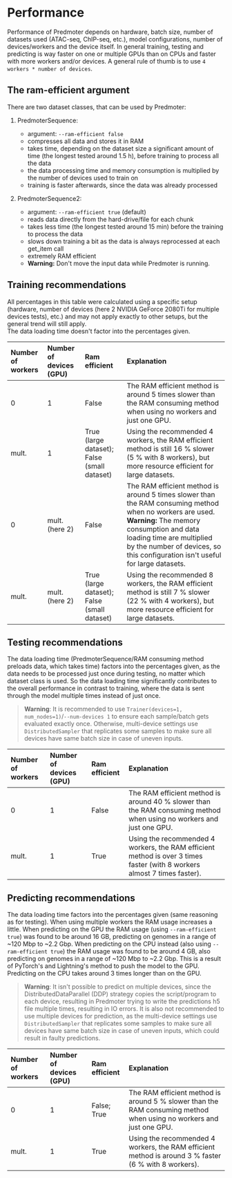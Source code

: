 # Performance
Performance of Predmoter depends on hardware, batch size, number of datasets used
(ATAC-seq, ChIP-seq, etc.), model configurations, number of devices/workers and the
device itself. In general training, testing and predicting is way faster on one or
multiple GPUs than on CPUs and faster with more workers and/or devices. A general
rule of thumb is to use ``4 workers * number of devices``.
    
## The ram-efficient argument
There are two dataset classes, that can be used by Predmoter:    
1. PredmoterSequence:
   - argument: ``--ram-efficient false``
   - compresses all data and stores it in RAM
   - takes time, depending on the dataset size a significant amount of time
     (the longest tested around 1.5 h), before training to process all the data
   - the data processing time and memory consumption is multiplied by the 
     number of devices used to train on
   - training is faster afterwards, since the data was already processed
     
     
2. PredmoterSequence2:
    - argument: ``--ram-efficient true`` (default) 
    - reads data directly from the hard-drive/file for each chunk
    - takes less time (the longest tested around 15 min) before the training to process the data
    - slows down training a bit as the data is always reprocessed at each get_item call
    - extremely RAM efficient
    - **Warning:** Don't move the input data while Predmoter is running.
     
## Training recommendations
All percentages in this table were calculated using a specific setup (hardware,
number of devices (here 2 NVIDIA GeForce 2080Ti for multiple devices tests), etc.)
and may not apply exactly to other setups, but the general trend will still apply.    
The data loading time doesn't factor into the percentages given.
    
| Number of workers | Number of devices (GPU) | Ram efficient                               | Explanation                                                                                                                                                                                                                                                         |
|:------------------|:------------------------|:--------------------------------------------|:--------------------------------------------------------------------------------------------------------------------------------------------------------------------------------------------------------------------------------------------------------------------|
| 0                 | 1                       | False                                       | The RAM efficient method is around 5 times slower than the RAM consuming method when using no workers and just one GPU.                                                                                                                                             |
| mult.             | 1                       | True (large dataset); False (small dataset) | Using the recommended 4 workers, the RAM efficient method is still 16 % slower (5 % with 8 workers), but more resource efficient for large datasets.                                                                                                                |
| 0                 | mult. (here 2)          | False                                       | The RAM efficient method is around 5 times slower than the RAM consuming method when no workers are used. **Warning:** The memory consumption and data loading time are multiplied by the number of devices, so this configuration isn't useful for large datasets. |
| mult.             | mult. (here 2)          | True (large dataset); False (small dataset) | Using the recommended 8 workers, the RAM efficient method is still 7 % slower (22 % with 4 workers), but more resource efficient for large datasets.                                                                                                                |
    
## Testing recommendations
The data loading time (PredmoterSequence/RAM consuming method preloads data, which
takes time) factors into the percentages given, as the data needs to be processed
just once during testing, no matter which dataset class is used. So the data loading
time significantly contributes to the overall performance in contrast to training,
where the data is sent through the model multiple times instead of just once.    
>**Warning**: It is recommended to use
> ``Trainer(devices=1, num_nodes=1)``/``--num-devices 1`` to ensure each
> sample/batch gets evaluated exactly once. Otherwise, multi-device settings
> use `DistributedSampler` that replicates some samples to make sure all devices
> have same batch size in case of uneven inputs.
     
| Number of workers | Number of devices (GPU) | Ram efficient | Explanation                                                                                                              |
|:------------------|:------------------------|:--------------|:-------------------------------------------------------------------------------------------------------------------------|
| 0                 | 1                       | False         | The RAM efficient method is around 40 % slower than the RAM consuming method when using no workers and just one GPU.     |
| mult.             | 1                       | True          | Using the recommended 4 workers, the RAM efficient method is over 3 times faster (with 8 workers almost 7 times faster). |
    
## Predicting recommendations
The data loading time factors into the percentages given (same reasoning as for
testing). When using multiple workers the RAM usage increases a little.
When predicting on the GPU the RAM usage (using ``--ram-efficient true``) was found
to be around 16 GB, predicting on genomes in a range of ~120 Mbp to ~2.2 Gbp. When
predicting on the CPU instead (also using ``--ram-efficient true``) the RAM usage was
found to be around 4 GB, also predicting on genomes in a range of ~120 Mbp to ~2.2 Gbp.
This is a result of PyTorch's and Lightning's method to push the model to the GPU.
Predicting on the CPU takes around 3 times longer than on the GPU.
     
>**Warning**: It isn't possible to predict on multiple devices, since the
> DistributedDataParallel (DDP) strategy copies the script/program
> to each device, resulting in Predmoter trying to write the predictions h5
> file multiple times, resulting in IO errors. It is also not recommended to
> use multiple devices for prediction, as the multi-device settings
> use `DistributedSampler` that replicates some samples to make sure all devices
> have same batch size in case of uneven inputs, which could result in faulty
> predictions.
     
| Number of workers | Number of devices (GPU) | Ram efficient | Explanation                                                                                                         |
|:------------------|:------------------------|:--------------|:--------------------------------------------------------------------------------------------------------------------|
| 0                 | 1                       | False; True   | The RAM efficient method is around 5 % slower than the RAM consuming method when using no workers and just one GPU. |
| mult.             | 1                       | True          | Using the recommended 4 workers, the RAM efficient method is around 3 % faster (6 % with 8 workers).                |
